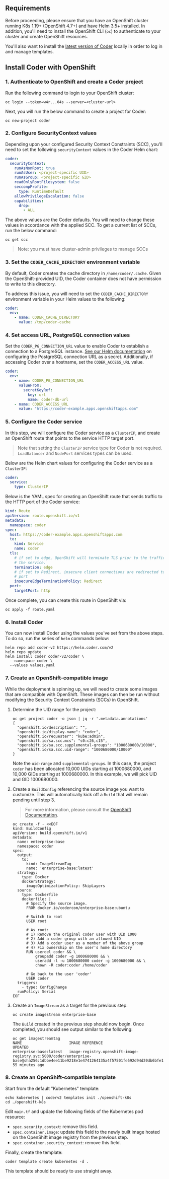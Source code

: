 ## Requirements

Before proceeding, please ensure that you have an OpenShift cluster running K8s
1.19+ (OpenShift 4.7+) and have Helm 3.5+ installed. In addition, you'll need to
install the OpenShift CLI (`oc`) to authenticate to your cluster and create OpenShift
resources.

You'll also want to install the [latest version of Coder](https://github.com/coder/coder/releases/latest)
locally in order to log in and manage templates.

## Install Coder with OpenShift

### 1. Authenticate to OpenShift and create a Coder project

Run the following command to login to your OpenShift cluster:

```console
oc login --token=w4r...04s --server=<cluster-url>
```

Next, you will run the below command to create a project for Coder:

```console
oc new-project coder
```

### 2. Configure SecurityContext values

Depending upon your configured Security Context Constraints (SCC), you'll need to set
the following `securityContext` values in the Coder Helm chart:

```yaml
coder:
  securityContext:
    runAsNonRoot: true
    runAsUser: <project-specific UID>
    runAsGroup: <project-specific GID>
    readOnlyRootFilesystem: false
    seccompProfile:
      type: RuntimeDefault
    allowPrivilegeEscalation: false
    capabilities:
      drop:
        - ALL
```

The above values are the Coder defaults. You will need to change these values in
accordance with the applied SCC. To get a current list of SCCs, run the below command:

```console
oc get scc
```

> Note: you must have cluster-admin privileges to manage SCCs

### 3. Set the `CODER_CACHE_DIRECTORY` environment variable

By default, Coder creates the cache directory in `/home/coder/.cache`. Given the
OpenShift-provided UID, the Coder container does not have permission to write to
this directory.

To address this issue, you will need to set the `CODER_CACHE_DIRECTORY` environment
variable in your Helm values to the following:

```yaml
coder:
  env:
    - name: CODER_CACHE_DIRECTORY
      value: /tmp/coder-cache
```

### 4. Set access URL, PostgreSQL connection values

Set the `CODER_PG_CONNECTION_URL` value to enable Coder to establish a connection
to a PostgreSQL instance. [See our Helm documentation](./kubernetes.md) on configuring
the PostgreSQL connection URL as a secret. Additionally, if accessing Coder over a hostname, set
the `CODER_ACCESS_URL` value.

```yaml
coder:
  env:
    - name: CODER_PG_CONNECTION_URL
      valueFrom:
        secretKeyRef:
          key: url
          name: coder-db-url
    - name: CODER_ACCESS_URL
      value: "https://coder-example.apps.openshiftapps.com"
```

### 5. Configure the Coder service

In this step, we will configure the Coder service as a `ClusterIP`, and create an
OpenShift route that points to the service HTTP target port.

> Note that setting the `ClusterIP` service type for Coder is not required.
> `LoadBalancer` and `NodePort` services types can be used.

Below are the Helm chart values for configuring the Coder service as a `ClusterIP`:

```yaml
coder:
  service:
    type: ClusterIP
```

Below is the YAML spec for creating an OpenShift route that sends traffic to the
HTTP port of the Coder service:

```yaml
kind: Route
apiVersion: route.openshift.io/v1
metadata:
  namespace: coder
spec:
  host: https://coder-example.apps.openshiftapps.com
  to:
    kind: Service
    name: coder
  tls:
    # if set to edge, OpenShift will terminate TLS prior to the traffic reaching
    # the service.
    termination: edge
    # if set to Redirect, insecure client connections are redirected to the secure
    # port
    insecureEdgeTerminationPolicy: Redirect
  port:
    targetPort: http
```

Once complete, you can create this route in OpenShift via:

```console
oc apply -f route.yaml
```

### 6. Install Coder

You can now install Coder using the values you've set from the above steps. To do
so, run the series of `helm` commands below:

```console
helm repo add coder-v2 https://helm.coder.com/v2
helm repo update
helm install coder coder-v2/coder \
  --namespace coder \
  --values values.yaml
```

### 7. Create an OpenShift-compatible image

While the deployment is spinning up, we will need to create some images that
are compatible with OpenShift. These images can then be run without modifying
the Security Context Constraints (SCCs) in OpenShift.

1. Determine the UID range for the project:

   ```console
   oc get project coder -o json | jq -r '.metadata.annotations'
   {
     "openshift.io/description": "",
     "openshift.io/display-name": "coder",
     "openshift.io/requester": "kube:admin",
     "openshift.io/sa.scc.mcs": "s0:c26,c15",
     "openshift.io/sa.scc.supplemental-groups": "1000680000/10000",
     "openshift.io/sa.scc.uid-range": "1000680000/10000"
   }
   ```

   Note the `uid-range` and `supplemental-groups`. In this case, the project `coder`
   has been allocated 10,000 UIDs starting at 1000680000, and 10,000 GIDs starting
   at 1000680000. In this example, we will pick UID and GID 1000680000.

1. Create a `BuildConfig` referencing the source image you want to customize.
   This will automatically kick off a `Build` that will remain pending until step 3.

   > For more information, please consult the [OpenShift Documentation](https://docs.openshift.com/container-platform/4.12/cicd/builds/understanding-buildconfigs.html).

   ```console
   oc create -f - <<EOF
   kind: BuildConfig
   apiVersion: build.openshift.io/v1
   metadata:
     name: enterprise-base
     namespace: coder
   spec:
     output:
       to:
         kind: ImageStreamTag
         name: 'enterprise-base:latest'
     strategy:
       type: Docker
       dockerStrategy:
         imageOptimizationPolicy: SkipLayers
     source:
       type: Dockerfile
       dockerfile: |
         # Specify the source image.
         FROM docker.io/codercom/enterprise-base:ubuntu

         # Switch to root
         USER root

         # As root:
         # 1) Remove the original coder user with UID 1000
         # 2) Add a coder group with an allowed UID
         # 3) Add a coder user as a member of the above group
         # 4) Fix ownership on the user's home directory
         RUN userdel coder && \
             groupadd coder -g 1000680000 && \
             useradd -l -u 1000680000 coder -g 1000680000 && \
             chown -R coder:coder /home/coder

         # Go back to the user 'coder'
         USER coder
     triggers:
       - type: ConfigChange
     runPolicy: Serial
   EOF
   ```

1. Create an `ImageStream` as a target for the previous step:

   ```console
   oc create imagestream enterprise-base
   ```

   The `Build` created in the previous step should now begin.
   Once completed, you should see output similar to the following:

   ```console
   oc get imagestreamtag
   NAME                     IMAGE REFERENCE                                                                                                                                    UPDATED
   enterprise-base:latest   image-registry.openshift-image-registry.svc:5000/coder/enterprise-base@sha256:1dbbe4ee11be9218e1e4741264135a4f57501fe592d94d20db6bfe11692accd1   55 minutes ago
   ```

### 8. Create an OpenShift-compatible template

Start from the default "Kubernetes" template:

```console
echo kubernetes | coderv2 templates init ./openshift-k8s
cd ./openshift-k8s
```

Edit `main.tf` and update the following fields of the Kubernetes pod resource:

- `spec.security_context`: remove this field.
- `spec.container.image`: update this field to the newly built image hosted
  on the OpenShift image registry from the previous step.
- `spec.container.security_context`: remove this field.

Finally, create the template:

```console
coder template create kubernetes -d .
```

This template should be ready to use straight away.
